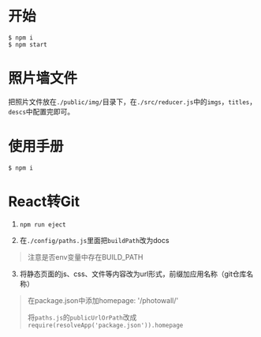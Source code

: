 # 开始

```shell
$ npm i
$ npm start
```

# 照片墙文件

把照片文件放在`./public/img/`目录下，在`./src/reducer.js`中的`imgs`，`titles`，`descs`中配置完即可。

# 使用手册
```shell
$ npm i
```

# React转Git

1. `npm run eject`

2. 在`./config/paths.js`里面把`buildPath`改为docs
> 注意是否env变量中存在BUILD_PATH

3. 将静态页面的js、css、文件等内容改为url形式，前缀加应用名称（git仓库名称）
> 在package.json中添加homepage: '/photowall/'
> 
> 将`paths.js`的`publicUrlOrPath`改成`require(resolveApp('package.json')).homepage`
